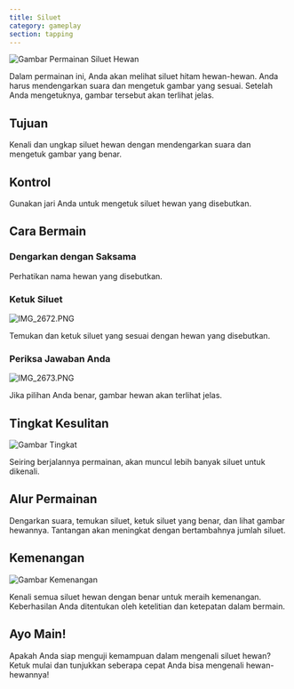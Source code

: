 ```yaml
---
title: Siluet
category: gameplay
section: tapping
---
```

![Gambar Permainan Siluet Hewan](https://help.studycat.com/hc/article_attachments/34915780007577)

Dalam permainan ini, Anda akan melihat siluet hitam hewan-hewan. Anda harus mendengarkan suara dan mengetuk gambar yang sesuai. Setelah Anda mengetuknya, gambar tersebut akan terlihat jelas.

## Tujuan

Kenali dan ungkap siluet hewan dengan mendengarkan suara dan mengetuk gambar yang benar.

## Kontrol

Gunakan jari Anda untuk mengetuk siluet hewan yang disebutkan.

## Cara Bermain

### Dengarkan dengan Saksama

Perhatikan nama hewan yang disebutkan.

### Ketuk Siluet

![IMG_2672.PNG](https://help.studycat.com/hc/article_attachments/34785088097433)

Temukan dan ketuk siluet yang sesuai dengan hewan yang disebutkan.

### Periksa Jawaban Anda

![IMG_2673.PNG](https://help.studycat.com/hc/article_attachments/34785088100761)

Jika pilihan Anda benar, gambar hewan akan terlihat jelas.

## Tingkat Kesulitan

![Gambar Tingkat](https://help.studycat.com/hc/article_attachments/34915749569049)

Seiring berjalannya permainan, akan muncul lebih banyak siluet untuk dikenali.

## Alur Permainan

Dengarkan suara, temukan siluet, ketuk siluet yang benar, dan lihat gambar hewannya. Tantangan akan meningkat dengan bertambahnya jumlah siluet.

## Kemenangan

![Gambar Kemenangan](https://help.studycat.com/hc/article_attachments/34915749571993)

Kenali semua siluet hewan dengan benar untuk meraih kemenangan. Keberhasilan Anda ditentukan oleh ketelitian dan ketepatan dalam bermain.

## Ayo Main!

Apakah Anda siap menguji kemampuan dalam mengenali siluet hewan? Ketuk mulai dan tunjukkan seberapa cepat Anda bisa mengenali hewan-hewannya!